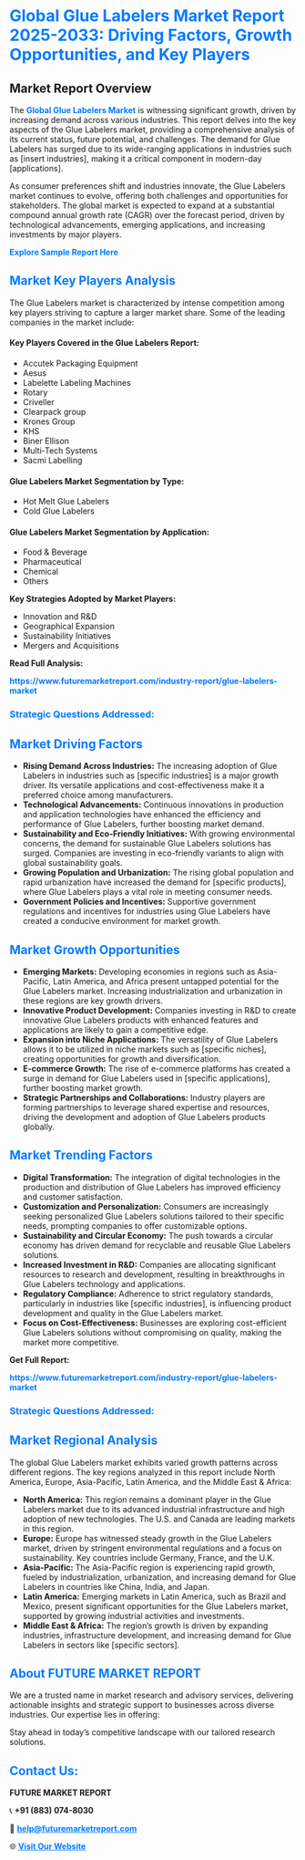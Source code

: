 <h1 style="color: #007BFF;">Global Glue Labelers Market Report 2025-2033: Driving Factors, Growth Opportunities, and Key Players</h1>

<section id="overview">
<h2>Market Report Overview</h2>
<p>The <a href="https://www.futuremarketreport.com/industry-report/glue-labelers-market" style="color: #007BFF; text-decoration: none;"><strong>Global Glue Labelers Market</strong></a> is witnessing significant growth, driven by increasing demand across various industries. This report delves into the key aspects of the Glue Labelers market, providing a comprehensive analysis of its current status, future potential, and challenges. The demand for Glue Labelers has surged due to its wide-ranging applications in industries such as [insert industries], making it a critical component in modern-day [applications].</p>
<p>As consumer preferences shift and industries innovate, the Glue Labelers market continues to evolve, offering both challenges and opportunities for stakeholders. The global market is expected to expand at a substantial compound annual growth rate (CAGR) over the forecast period, driven by technological advancements, emerging applications, and increasing investments by major players.</p>
</section>

<section id="overview">
<p><a href="https://www.futuremarketreport.com/request-sample/reportId=88218" style="color: #007BFF; text-decoration: none;"><strong>Explore Sample Report Here</strong></a></p>
</section>

<section id="key-players">
<h2 style="color: #007BFF;">Market Key Players Analysis</h2>
<p>The Glue Labelers market is characterized by intense competition among key players striving to capture a larger market share. Some of the leading companies in the market include:</p>
<h4>Key Players Covered in the Glue Labelers Report:</h4>
<ul><li>Accutek Packaging Equipment</li><li>Aesus</li><li>Labelette Labeling Machines</li><li>Rotary</li><li>Criveller</li><li>Clearpack group</li><li>Krones Group</li><li>KHS</li><li>Biner Ellison</li><li>Multi-Tech Systems</li><li>Sacmi Labelling</li></ul>
<h4>Glue Labelers Market Segmentation by Type:</h4>
<ul><li>Hot Melt Glue Labelers</li><li>Cold Glue Labelers</li></ul>

<h4>Glue Labelers Market Segmentation by Application:</h4>
<ul><li>Food &amp; Beverage</li><li>Pharmaceutical</li><li>Chemical</li><li>Others</li></ul>
<p><strong>Key Strategies Adopted by Market Players:</strong></p>
<ul>
<li>Innovation and R&D</li>
<li>Geographical Expansion</li>
<li>Sustainability Initiatives</li>
<li>Mergers and Acquisitions</li>
</ul>
</section>

<section>
<p><strong>Read Full Analysis: </strong></p><a href="https://www.futuremarketreport.com/industry-report/glue-labelers-market" style="color: #007BFF; text-decoration: none;"><strong>https://www.futuremarketreport.com/industry-report/glue-labelers-market</strong></a>
<h3 style="color: #007BFF;">Strategic Questions Addressed:</h3>
</section>

<section id="driving-factors">
<h2 style="color: #007BFF;">Market Driving Factors</h2>
<ul>
<li><strong>Rising Demand Across Industries:</strong> The increasing adoption of Glue Labelers in industries such as [specific industries] is a major growth driver. Its versatile applications and cost-effectiveness make it a preferred choice among manufacturers.</li>
<li><strong>Technological Advancements:</strong> Continuous innovations in production and application technologies have enhanced the efficiency and performance of Glue Labelers, further boosting market demand.</li>
<li><strong>Sustainability and Eco-Friendly Initiatives:</strong> With growing environmental concerns, the demand for sustainable Glue Labelers solutions has surged. Companies are investing in eco-friendly variants to align with global sustainability goals.</li>
<li><strong>Growing Population and Urbanization:</strong> The rising global population and rapid urbanization have increased the demand for [specific products], where Glue Labelers plays a vital role in meeting consumer needs.</li>
<li><strong>Government Policies and Incentives:</strong> Supportive government regulations and incentives for industries using Glue Labelers have created a conducive environment for market growth.</li>
</ul>
</section>

<section id="growth-opportunities">
<h2 style="color: #007BFF;">Market Growth Opportunities</h2>
<ul>
<li><strong>Emerging Markets:</strong> Developing economies in regions such as Asia-Pacific, Latin America, and Africa present untapped potential for the Glue Labelers market. Increasing industrialization and urbanization in these regions are key growth drivers.</li>
<li><strong>Innovative Product Development:</strong> Companies investing in R&D to create innovative Glue Labelers products with enhanced features and applications are likely to gain a competitive edge.</li>
<li><strong>Expansion into Niche Applications:</strong> The versatility of Glue Labelers allows it to be utilized in niche markets such as [specific niches], creating opportunities for growth and diversification.</li>
<li><strong>E-commerce Growth:</strong> The rise of e-commerce platforms has created a surge in demand for Glue Labelers used in [specific applications], further boosting market growth.</li>
<li><strong>Strategic Partnerships and Collaborations:</strong> Industry players are forming partnerships to leverage shared expertise and resources, driving the development and adoption of Glue Labelers products globally.</li>
</ul>
</section>

<section id="trending-factors">
<h2 style="color: #007BFF;">Market Trending Factors</h2>
<ul>
<li><strong>Digital Transformation:</strong> The integration of digital technologies in the production and distribution of Glue Labelers has improved efficiency and customer satisfaction.</li>
<li><strong>Customization and Personalization:</strong> Consumers are increasingly seeking personalized Glue Labelers solutions tailored to their specific needs, prompting companies to offer customizable options.</li>
<li><strong>Sustainability and Circular Economy:</strong> The push towards a circular economy has driven demand for recyclable and reusable Glue Labelers solutions.</li>
<li><strong>Increased Investment in R&D:</strong> Companies are allocating significant resources to research and development, resulting in breakthroughs in Glue Labelers technology and applications.</li>
<li><strong>Regulatory Compliance:</strong> Adherence to strict regulatory standards, particularly in industries like [specific industries], is influencing product development and quality in the Glue Labelers market.</li>
<li><strong>Focus on Cost-Effectiveness:</strong> Businesses are exploring cost-efficient Glue Labelers solutions without compromising on quality, making the market more competitive.</li>
</ul>
</section>

<section>
<p><strong>Get Full Report: </strong></p><a href="https://www.futuremarketreport.com/industry-report/glue-labelers-market" style="color: #007BFF; text-decoration: none;"><strong>https://www.futuremarketreport.com/industry-report/glue-labelers-market</strong></a>
<h3 style="color: #007BFF;">Strategic Questions Addressed:</h3>
</section>


<section id="regional-analysis">
<h2 style="color: #007BFF;">Market Regional Analysis</h2>
<p>The global Glue Labelers market exhibits varied growth patterns across different regions. The key regions analyzed in this report include North America, Europe, Asia-Pacific, Latin America, and the Middle East & Africa:</p>
<ul>
<li><strong>North America:</strong> This region remains a dominant player in the Glue Labelers market due to its advanced industrial infrastructure and high adoption of new technologies. The U.S. and Canada are leading markets in this region.</li>
<li><strong>Europe:</strong> Europe has witnessed steady growth in the Glue Labelers market, driven by stringent environmental regulations and a focus on sustainability. Key countries include Germany, France, and the U.K.</li>
<li><strong>Asia-Pacific:</strong> The Asia-Pacific region is experiencing rapid growth, fueled by industrialization, urbanization, and increasing demand for Glue Labelers in countries like China, India, and Japan.</li>
<li><strong>Latin America:</strong> Emerging markets in Latin America, such as Brazil and Mexico, present significant opportunities for the Glue Labelers market, supported by growing industrial activities and investments.</li>
<li><strong>Middle East & Africa:</strong> The region’s growth is driven by expanding industries, infrastructure development, and increasing demand for Glue Labelers in sectors like [specific sectors].</li>
</ul>
</section>

<footer>
<h2 style="color: #007BFF;">About FUTURE MARKET REPORT</h2>
<p>We are a trusted name in market research and advisory services, delivering actionable insights and strategic support to businesses across diverse industries. Our expertise lies in offering:</p>

<p>Stay ahead in today’s competitive landscape with our tailored research solutions.</p>

<h2 style="color: #007BFF;">Contact Us:</h2>
<p><strong>FUTURE MARKET REPORT</strong></p>
<p>📞 <strong>+91 (883) 074-8030</strong></p>
<p>📧 <strong><a href="mailto:help@futuremarketreport.com" style="color: #007BFF;">help@futuremarketreport.com</a></strong></p>
<p>🌐 <strong><a href="https://www.futuremarketreport.com/" style="color: #007BFF;">Visit Our Website</a></strong></p>
</footer>